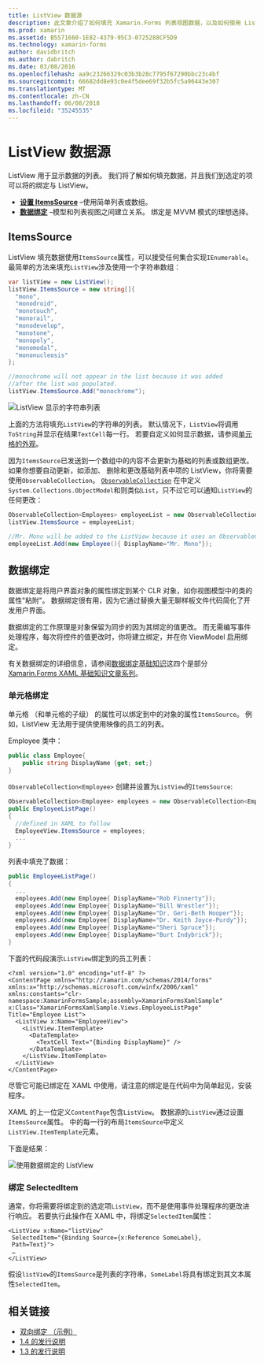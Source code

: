 ```yaml
---
title: ListView 数据源
description: 此文章介绍了如何填充 Xamarin.Forms 列表视图数据，以及如何使用 ListView 的数据绑定。
ms.prod: xamarin
ms.assetid: B5571660-1E82-4379-95C3-0725288CF5D9
ms.technology: xamarin-forms
author: davidbritch
ms.author: dabritch
ms.date: 03/08/2016
ms.openlocfilehash: aa9c23266329c03b3b28c7795f67290bbc23c4bf
ms.sourcegitcommit: 66682dd8e93c0e4f5dee69f32b5fc5a96443e307
ms.translationtype: MT
ms.contentlocale: zh-CN
ms.lasthandoff: 06/08/2018
ms.locfileid: "35245535"
---
```

# <a name="listview-data-sources"></a>ListView 数据源

ListView 用于显示数据的列表。 我们将了解如何填充数据，并且我们到选定的项可以将的绑定与 ListView。

- **[设置 ItemsSource](#ItemsSource)**  &ndash;使用简单列表或数组。
- **[数据绑定](#Data_Binding)** &ndash;模型和列表视图之间建立关系。 绑定是 MVVM 模式的理想选择。

## <a name="itemssource"></a>ItemsSource
ListView 填充数据使用`ItemsSource`属性，可以接受任何集合实现`IEnumerable`。 最简单的方法来填充`ListView`涉及使用一个字符串数组：

```csharp
var listView = new ListView();
listView.ItemsSource = new string[]{
  "mono",
  "monodroid",
  "monotouch",
  "monorail",
  "monodevelop",
  "monotone",
  "monopoly",
  "monomodal",
  "mononucleosis"
};

//monochrome will not appear in the list because it was added
//after the list was populated.
listView.ItemsSource.Add("monochrome");
```

![](data-and-databinding-images/itemssource-simple.png "ListView 显示的字符串列表")

上面的方法将填充`ListView`的字符串的列表。 默认情况下，`ListView`将调用`ToString`并显示在结果`TextCell`每一行。 若要自定义如何显示数据，请参阅[单元格的外观](~/xamarin-forms/user-interface/listview/customizing-cell-appearance.md)。

因为`ItemsSource`已发送到一个数组中的内容不会更新为基础的列表或数组更改。 如果你想要自动更新，如添加、 删除和更改基础列表中项的 ListView，你将需要使用`ObservableCollection`。 [`ObservableCollection`](https://developer.xamarin.com/api/type/System.Collections.ObjectModel.ObservableCollection%3CT%3E/) 在中定义`System.Collections.ObjectModel`和则类似`List`，只不过它可以通知`ListView`的任何更改：

```csharp
ObservableCollection<Employees> employeeList = new ObservableCollection<Employess>();
listView.ItemsSource = employeeList;

//Mr. Mono will be added to the ListView because it uses an ObservableCollection
employeeList.Add(new Employee(){ DisplayName="Mr. Mono"});
```

<a name="Data_Binding" />

## <a name="data-binding"></a>数据绑定
数据绑定是将用户界面对象的属性绑定到某个 CLR 对象，如你视图模型中的类的属性"粘附"。 数据绑定很有用，因为它通过替换大量无聊样板文件代码简化了开发用户界面。

数据绑定的工作原理是对象保留为同步的因为其绑定的值更改。 而无需编写事件处理程序，每次将控件的值更改时，你将建立绑定，并在你 ViewModel 启用绑定。

有关数据绑定的详细信息，请参阅[数据绑定基础知识](~/xamarin-forms/xaml/xaml-basics/data-binding-basics.md)这四个是部分[Xamarin.Forms XAML 基础知识文章系列](~/xamarin-forms/xaml/xaml-basics/index.md)。

### <a name="binding-cells"></a>单元格绑定
单元格 （和单元格的子级） 的属性可以绑定到中的对象的属性`ItemsSource`。 例如，ListView 无法用于提供使用映像的员工的列表。

Employee 类中：

```csharp
public class Employee{
    public string DisplayName {get; set;}
}
```

`ObservableCollection<Employee>` 创建并设置为`ListView`的`ItemsSource`:

```csharp
ObservableCollection<Employee> employees = new ObservableCollection<Employee>();
public EmployeeListPage()
{
  //defined in XAML to follow
  EmployeeView.ItemsSource = employees;
  ...
}
```

列表中填充了数据：

```csharp
public EmployeeListPage()
{
  ...
  employees.Add(new Employee{ DisplayName="Rob Finnerty"});
  employees.Add(new Employee{ DisplayName="Bill Wrestler"});
  employees.Add(new Employee{ DisplayName="Dr. Geri-Beth Hooper"});
  employees.Add(new Employee{ DisplayName="Dr. Keith Joyce-Purdy"});
  employees.Add(new Employee{ DisplayName="Sheri Spruce"});
  employees.Add(new Employee{ DisplayName="Burt Indybrick"});
}
```

下面的代码段演示`ListView`绑定到的员工列表：

```xaml
<?xml version="1.0" encoding="utf-8" ?>
<ContentPage xmlns="http://xamarin.com/schemas/2014/forms"
xmlns:x="http://schemas.microsoft.com/winfx/2006/xaml"
xmlns:constants="clr-namespace:XamarinFormsSample;assembly=XamarinFormsXamlSample"
x:Class="XamarinFormsXamlSample.Views.EmployeeListPage"
Title="Employee List">
  <ListView x:Name="EmployeeView">
    <ListView.ItemTemplate>
      <DataTemplate>
        <TextCell Text="{Binding DisplayName}" />
      </DataTemplate>
    </ListView.ItemTemplate>
  </ListView>
</ContentPage>
```

尽管它可能已绑定在 XAML 中使用，请注意的绑定是在代码中为简单起见，安装程序。

XAML 的上一位定义`ContentPage`包含`ListView`。 数据源的`ListView`通过设置`ItemsSource`属性。 中的每一行的布局`ItemsSource`中定义`ListView.ItemTemplate`元素。

下面是结果：

![](data-and-databinding-images/bound-data.png "使用数据绑定的 ListView")

### <a name="binding-selecteditem"></a>绑定 SelectedItem

通常，你将需要将绑定到的选定项`ListView`，而不是使用事件处理程序的更改进行响应。 若要执行此操作在 XAML 中，将绑定`SelectedItem`属性：

```xaml
<ListView x:Name="listView"
 SelectedItem="{Binding Source={x:Reference SomeLabel},
 Path=Text}">
 …
</ListView>
```

假设`listView`的`ItemsSource`是列表的字符串，`SomeLabel`将具有绑定到其文本属性`SelectedItem`。



## <a name="related-links"></a>相关链接

- [双向绑定 （示例）](https://developer.xamarin.com/samples/xamarin-forms/UserInterface/ListView/SwitchEntryTwoBinding)
- [1.4 的发行说明](http://forums.xamarin.com/discussion/35451/xamarin-forms-1-4-0-released/)
- [1.3 的发行说明](http://forums.xamarin.com/discussion/29934/xamarin-forms-1-3-0-released/)
